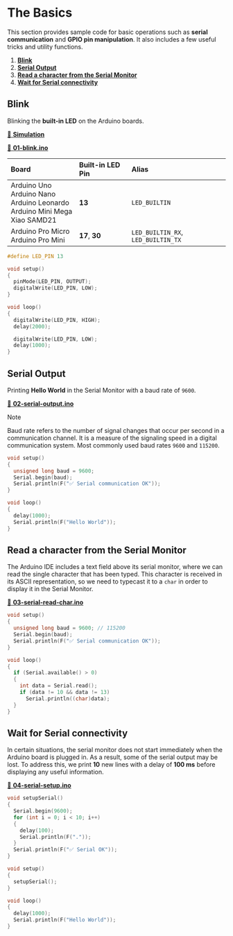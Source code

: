 # The Basics

This section provides sample code for basic operations such as **serial communication** and **GPIO pin manipulation**. It also includes a few useful tricks and utility functions.

1. [**Blink**](#blink)
2. [**Serial Output**](#serial-output)
3. [**Read a character from the Serial Monitor**](#read-a-character-from-the-serial-monitor)
4. [**Wait for Serial connectivity**](#wait-for-serial-connectivity)

## Blink

Blinking the **built-in LED** on the Arduino boards.

[📌 **Simulation**](https://wokwi.com/projects/423438680888402945)

[📄 **01-blink.ino**](./01-blink.ino)

| Board                                                                                                             | Built-in LED Pin | Alias                              |
| :---------------------------------------------------------------------------------------------------------------- | :--------------- | :--------------------------------- |
| Arduino&nbsp;Uno<br>Arduino&nbsp;Nano<br>Arduino&nbsp;Leonardo<br>Arduino&nbsp;Mini&nbsp;Mega<br>Xiao&nbsp;SAMD21 | **13**           | `LED_BUILTIN`                      |
| Arduino&nbsp;Pro&nbsp;Micro<br>Arduino&nbsp;Pro&nbsp;Mini                                                         | **17**, **30**   | `LED_BUILTIN_RX`, `LED_BUILTIN_TX` |

```CPP
#define LED_PIN 13

void setup()
{
  pinMode(LED_PIN, OUTPUT);
  digitalWrite(LED_PIN, LOW);
}

void loop()
{
  digitalWrite(LED_PIN, HIGH);
  delay(2000);

  digitalWrite(LED_PIN, LOW);
  delay(1000);
}
```

## Serial Output

Printing **Hello World** in the Serial Monitor with a baud rate of `9600`.

[📄 **02-serial-output.ino**](./02-serial-output.ino)

> [!NOTE]
> Baud rate refers to the number of signal changes that occur per second in a communication channel. It is a measure of the signaling speed in a digital communication system. Most commonly used baud rates `9600` and `115200`.

```CPP
void setup()
{
  unsigned long baud = 9600;
  Serial.begin(baud);
  Serial.println(F("✅ Serial communication OK"));
}

void loop()
{
  delay(1000);
  Serial.println(F("Hello World"));
}
```

## Read a character from the Serial Monitor

The Arduino IDE includes a text field above its serial monitor, where we can read the single character that has been typed. This character is received in its ASCII representation, so we need to typecast it to a `char` in order to display it in the Serial Monitor.

[📄 **03-serial-read-char.ino**](./03-serial-read-char.ino)

```CPP
void setup()
{
  unsigned long baud = 9600; // 115200
  Serial.begin(baud);
  Serial.println(F("✅ Serial communication OK"));
}

void loop()
{
  if (Serial.available() > 0)
  {
    int data = Serial.read();
    if (data != 10 && data != 13)
      Serial.println((char)data);
  }
}
```

## Wait for Serial connectivity

In certain situations, the serial monitor does not start immediately when the Arduino board is plugged in. As a result, some of the serial output may be lost. To address this, we print **10** new lines with a delay of **100 ms** before displaying any useful information.

[📄 **04-serial-setup.ino**](./04-serial-setup.ino)

```CPP
void setupSerial()
{
  Serial.begin(9600);
  for (int i = 0; i < 10; i++)
  {
    delay(100);
    Serial.println(F("."));
  }
  Serial.println(F("✅ Serial OK"));
}

void setup()
{
  setupSerial();
}

void loop()
{
  delay(1000);
  Serial.println(F("Hello World"));
}
```
